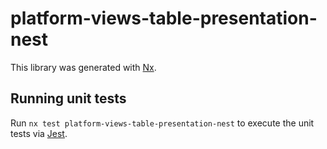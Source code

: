 # platform-views-table-presentation-nest

This library was generated with [Nx](https://nx.dev).

## Running unit tests

Run `nx test platform-views-table-presentation-nest` to execute the unit tests via [Jest](https://jestjs.io).
